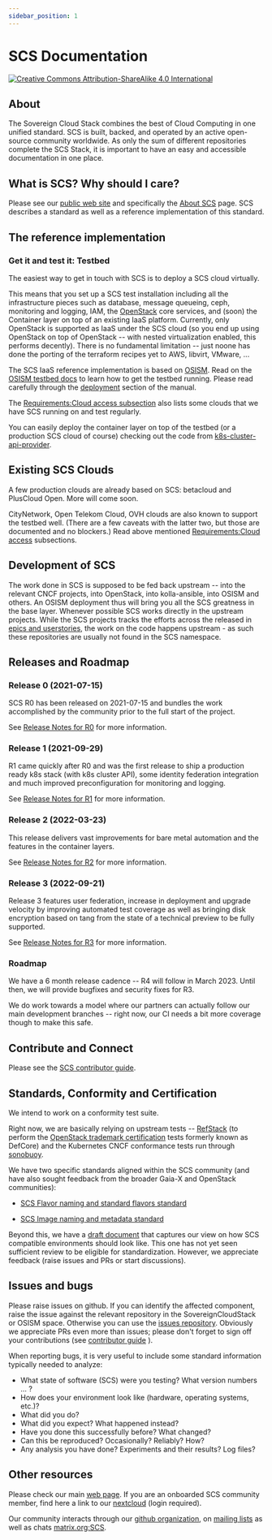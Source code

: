 ```yaml
---
sidebar_position: 1
---
```


# SCS Documentation

[![Creative Commons Attribution-ShareAlike 4.0 International](https://licensebuttons.net/l/by-sa/4.0/88x31.png)](http://creativecommons.org/licenses/by-sa/4.0/)

## About

The Sovereign Cloud Stack combines the best of Cloud Computing in one unified standard.
SCS is built, backed, and operated by an active open-source community worldwide.
As only the sum of different repositories complete the SCS Stack, it is important to have an easy and accessible documentation in one place.

## What is SCS? Why should I care?

Please see our [public web site](https://scs.community/) and specifically
the [About SCS](https://scs.community/About/) page.
SCS describes a standard as well as a reference implementation of this standard.

## The reference implementation

### Get it and test it: Testbed

The easiest way to get in touch with SCS is to deploy a SCS cloud virtually.

This means that you set up a SCS test installation including all the infrastructure
pieces such as database, message queueing, ceph, monitoring and logging, IAM, the
[OpenStack](https://openstack.org/) core services, and (soon) the Container layer
on top of an existing
IaaS platform. Currently, only OpenStack is supported as IaaS under the SCS cloud
(so you end up using OpenStack on top of OpenStack -- with nested virtualization
enabled, this performs decently). There is no fundamental limitation -- just
noone has done the porting of the terraform recipes yet to AWS, libvirt,
VMware, ...

The SCS IaaS reference implementation is based on [OSISM](https://osism.tech/). Read on the
[OSISM testbed docs](https://docs.osism.de/testbed/) to learn how to get the
testbed running. Please read carefully through the
[deployment](https://docs.osism.de/testbed/deployment.html) section of the
manual.

The [Requirements:Cloud access subsection](https://docs.osism.de/testbed/deployment.html#cloud-access) also lists some clouds that we have
SCS running on and test regularly.

You can easily deploy the container layer on top of the testbed (or a production
SCS cloud of course) checking out the code from
[k8s-cluster-api-provider](https://github.com/SovereignCloudStack/k8s-cluster-api-provider/).

## Existing SCS Clouds

A few production clouds are already based on SCS: betacloud and PlusCloud Open.
More will come soon.

CityNetwork, Open Telekom Cloud, OVH clouds are also known to support the
testbed well. (There are a few caveats with the latter two, but those are
documented and no blockers.) Read above mentioned
[Requirements:Cloud access](https://docs.osism.de/testbed/deployment.html#cloud-access)
subsections.

## Development of SCS

The work done in SCS is supposed to be fed back upstream -- into the relevant
CNCF projects, into OpenStack, into kolla-ansible, into OSISM and others.
An OSISM deployment thus will bring you all the SCS greatness in the base
layer.
Whenever possible SCS works directly in the upstream projects. While the SCS
projects tracks the efforts across the released in [epics and userstories](https://github.com/orgs/SovereignCloudStack/projects),
the work on the code happens upstream - as such these repositories are usually
not found in the SCS namespace.

## Releases and Roadmap

### Release 0 (2021-07-15)

SCS R0 has been released on 2021-07-15 and bundles the work
accomplished by the community prior to the full start of the project.

See [Release Notes for R0](/docs/release-notes/Release0.md) for more information.

### Release 1 (2021-09-29)

R1 came quickly after R0 and was the first release to ship a production ready k8s stack
(with k8s cluster API), some identity federation integration and much improved
preconfiguration for monitoring and logging.

See [Release Notes for R1](/docs/release-notes/Release1.md) for more information.

### Release 2 (2022-03-23)

This release delivers vast improvements for bare metal automation
and the features in the container layers.

See [Release Notes for R2](/docs/release-notes/Release2.md) for more information.

### Release 3 (2022-09-21)

Release 3 features user federation, increase in deployment and upgrade
velocity by improving automated test coverage as well as bringing disk encryption
based on tang from the state of a technical preview to be fully supported.

See [Release Notes for R3](/docs/release-notes/Release3.md) for more information.

### Roadmap

We have a 6 month release cadence -- R4 will follow in March 2023.
Until then, we will provide bugfixes and security fixes for R3.

We do work towards a model where our partners can actually follow our main
development branches -- right now, our CI needs a bit more coverage though
to make this safe.

## Contribute and Connect

Please see the [SCS contributor guide](https://scs.community/docs/contributor/).

## Standards, Conformity and Certification

We intend to work on a conformity test suite.

Right now, we are basically relying on upstream tests --
[RefStack](https://refstack.openstack.org/) (to perform
the [OpenStack trademark certification](https://refstack.openstack.org/#/guidelines)
tests formerly known as DefCore) and the Kubernetes CNCF conformance tests run through
[sonobuoy](https://sonobuoy.io/).

We have two specific standards aligned within the SCS community (and have also
sought feedback from the broader Gaia-X and OpenStack communities):

- [SCS Flavor naming and standard flavors standard](https://github.com/SovereignCloudStack/Docs/blob/main/Design-Docs/flavor-naming.md)

- [SCS Image naming and metadata standard](https://github.com/SovereignCloudStack/Docs/blob/main/Design-Docs/Image-Properties-Spec.md)

Beyond this, we have a [draft document](https://github.com/SovereignCloudStack/Docs/blob/main/Design-Docs/SCS-Spec.md) that captures our
view on how SCS compatible environments should look like. This one has not yet
seen sufficient review to be eligible for standardization. However, we appreciate
feedback (raise issues and PRs or start discussions).

## Issues and bugs

Please raise issues on github. If you can identify the affected component,
raise the issue against the relevant repository in the SovereignCloudStack
or OSISM space. Otherwise you can use
the [issues repository](https://github.com/SovereignCloudStack/issues).
Obviously we appreciate PRs even more than issues;
please don't forget to sign off your contributions (see
[contributor guide](https://scs.community/docs/contributor/) ).

When reporting bugs, it is very useful to include some standard information
typically needed to analyze:

- What state of software (SCS) were you testing? What version numbers ... ?
- How does your environment look like (hardware, operating systems, etc.)?
- What did you do?
- What did you expect? What happened instead?
- Have you done this successfully before? What changed?
- Can this be reproduced? Occasionally? Reliably? How?
- Any analysis you have done? Experiments and their results? Log files?

## Other resources

Please check our main [web page](https://scs.community/).
If you are an onboarded SCS community member, find here a link to our
[nextcloud](https://scs.sovereignit.de/) (login required).

Our community interacts through our [github organization](https://github.com/sovereignCloudStack/),
on [mailing lists](https://scs.sovereignit.de/mailman3/postorius/lists/) as well as
chats [matrix.org:SCS](https://matrix.to/#/!TiDqlLmEUaXqTemaLc:matrix.org?via=matrix.org).
